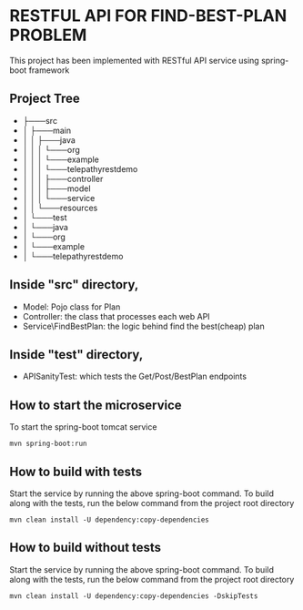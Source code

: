 # RESTFUL API FOR FIND-BEST-PLAN PROBLEM

This project has been implemented with RESTful API service using spring-boot framework

## Project Tree 

* ├───src
* │   ├───main
* │   │   ├───java
* │   │   │   └───org
* │   │   │       └───example
* │   │   │           └───telepathyrestdemo
* │   │   │               ├───controller
* │   │   │               ├───model
* │   │   │               └───service
* │   │   └───resources
* │   └───test
* │       └───java
* │           └───org
* │               └───example
* │                   └───telepathyrestdemo

## Inside "src" directory,
* Model: Pojo class for Plan
* Controller: the class that processes each web API 
* Service\FindBestPlan: the logic behind find the best(cheap) plan

## Inside "test" directory,
* APISanityTest: which tests the Get/Post/BestPlan endpoints

## How to start the microservice
To start the spring-boot tomcat service

`mvn spring-boot:run`

## How to build with tests

Start the service by running the above spring-boot command. To build along with the tests, run the below command from the project root directory

`mvn clean install -U dependency:copy-dependencies`

## How to build without tests

Start the service by running the above spring-boot command. To build along with the tests, run the below command from the project root directory

`mvn clean install -U dependency:copy-dependencies -DskipTests`


